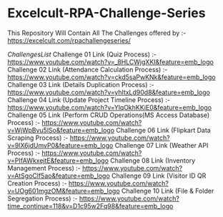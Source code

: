 # Excelcult-RPA-Challenge-Series
This Repository Will Contain All The Challenges offered by :- https://excelcult.com/rpachallengeseries/

$Challenges List$
Challenge 01 Link (Quiz Process)                                        :- https://www.youtube.com/watch?v=_8HLCWjgXKI&feature=emb_logo
Challenge 02 Link (Attendance Calculation Process)                      :- https://www.youtube.com/watch?v=ckd5saPwKNk&feature=emb_logo
Challenge 03 Link (Details Duplication Process)                         :- https://www.youtube.com/watch?v=yhItxLd90d8&feature=emb_logo
Challenge 04 Link (Update Project Timeline Process)                     :- https://www.youtube.com/watch?v=YlqOkhKKiE0&feature=emb_logo
Challenge 05 Link (Perform CRUD Operations(MS Access Database) Process) :- https://www.youtube.com/watch?v=WjWpBvu5lSo&feature=emb_logo
Challenge 06 Link (Flipkart Data Scraping Process)                      :- https://www.youtube.com/watch?v=9lX6jdUmvP0&feature=emb_logo
Challenge 07 Link (Weather API Process)                                 :- https://www.youtube.com/watch?v=PIfAWkxejtE&feature=emb_logo
Challenge 08 Link (Inventory Management Process)                        :- https://www.youtube.com/watch?v=AtSgoClf5ao&feature=emb_logo
Challenge 09 Link (Visitor ID QR Creation Process)                      :- https://www.youtube.com/watch?v=UOg601mgzOM&feature=emb_logo
Challenge 10 Link (File & Folder Segregation Process)                   :- https://www.youtube.com/watch?time_continue=118&v=D1c95w2Fq98&feature=emb_logo
